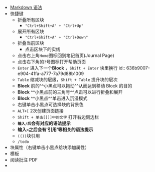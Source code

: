 - [Markdown 语法](https://docs.logseq.com/#/page/markdown)
- 快捷键
	- 折叠所有区块
		- `"Ctrl+Shift+A" + "Ctrl+Up"`
	- 展开所有区块
		- `"Ctrl+Shift+A" + "Ctrl+Down"`
	- 折叠当前区块
		- 点击区块下的实线
	- 点击右上角`Home`图标回到笔记首页(Journal Page)
	- 点击右下角的`?`号图标打开帮助页面
	- `Enter` 进入下一个**Block** ，`Shift + Enter` 块里换行
	  id:: 636b9007-e904-41fa-a777-7a79d88b1009
	- `Table` 缩减块的层级，`Shift + Table` 提升块的层次
	- **Block** 前的^^小黑点可以拖动^^从而达到移动 Block 的目的
	- **Block** ^^小黑点前的三角号^^点击可以进行折叠和展开
	- **Block** ^^小黑点^^单击进入沉浸模式
	- 右键单击小黑点可选择块的背景色
	- `ALT+[` 2次创建页面链接
	- `Shift + 单击[[]]中的文字` 打开右边侧边栏
	- **`输入/后`会有对应的语法提示**
	- **输入`<`之后会有'引用'等相关的语法提示**
	- `(())`块引用
	- `/todo`
- 块属性（右键单击小黑点给块添加属性）
- 模板
- 阅读批注 PDF
-